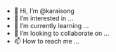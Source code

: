 - 👋 Hi, I’m @karaisong
- 👀 I’m interested in ...
- 🌱 I’m currently learning ...
- 💞️ I’m looking to collaborate on ...
- 📫 How to reach me ...

<!---
karaisong/karaisong is a ✨ special ✨ repository because its `README.md` (this file) appears on your GitHub profile.
You can click the Preview link to take a look at your changes.
--->
